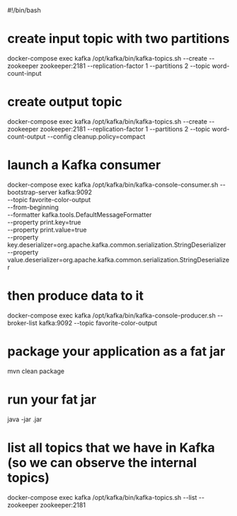 #!/bin/bash

# create input topic with two partitions
docker-compose exec kafka /opt/kafka/bin/kafka-topics.sh --create --zookeeper zookeeper:2181 --replication-factor 1
 --partitions 2 --topic word-count-input

# create output topic
docker-compose exec kafka /opt/kafka/bin/kafka-topics.sh --create --zookeeper zookeeper:2181 --replication-factor 1
 --partitions 2 --topic word-count-output --config cleanup.policy=compact
 

# launch a Kafka consumer
docker-compose exec kafka /opt/kafka/bin/kafka-console-consumer.sh --bootstrap-server kafka:9092 \
    --topic favorite-color-output \
    --from-beginning \
    --formatter kafka.tools.DefaultMessageFormatter \
    --property print.key=true \
    --property print.value=true \
    --property key.deserializer=org.apache.kafka.common.serialization.StringDeserializer \
    --property value.deserializer=org.apache.kafka.common.serialization.StringDeserializer

# then produce data to it
docker-compose exec kafka /opt/kafka/bin/kafka-console-producer.sh --broker-list kafka:9092 --topic favorite-color-output

# package your application as a fat jar
mvn clean package

# run your fat jar
java -jar <your jar here>.jar

# list all topics that we have in Kafka (so we can observe the internal topics)
docker-compose exec kafka /opt/kafka/bin/kafka-topics.sh --list --zookeeper zookeeper:2181
